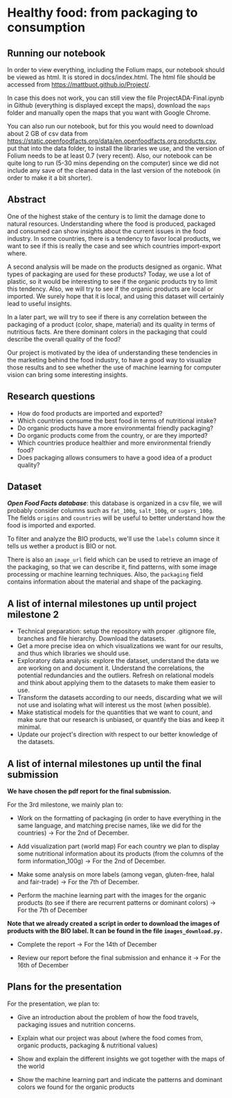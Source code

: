 # Healthy food: from packaging to consumption

## Running our notebook
In order to view everything, including the Folium maps, our notebook should be viewed as html. It is stored in docs/index.html. The html file should be accessed from https://mattbuot.github.io/Project/.

In case this does not work, you can still view the file ProjectADA-Final.ipynb in Github (everything is displayed except the maps), download the `maps` folder and manually open the maps that you want with Google Chrome.

You can also run our notebook, but for this you would need to download about 2 GB of csv data from https://static.openfoodfacts.org/data/en.openfoodfacts.org.products.csv, put that into the data folder, to install the libraries we use, and the version of Folium needs to be at least 0.7 (very recent). Also, our notebook can be quite long to run (5-30 mins depending on the computer) since we did not include any save of the cleaned data in the last version of the notebook (in order to make it a bit shorter).

## Abstract
One of the highest stake of the century is to limit the damage done to natural resources. Understanding where the food is produced, packaged and consumed can show insights about the current issues in the food industry. In some countries, there is a tendency to favor local products, we want to see if this is really the case and see which countries import-export where.

A second analysis will be made on the products designed as organic. What types of packaging are used for these products? Today, we use a lot of plastic, so it would be interesting to see if the organic products try to limit this tendency. Also, we will try to see if the organic products are local or imported. We surely hope that it is local, and using this dataset will certainly lead to useful insights.

In a later part, we will try to see if there is any correlation between the packaging of a product (color, shape, material) and its quality in terms of nutritious facts. Are there dominant colors in the packaging that could describe the overall quality of the food?

Our project is motivated by the idea of understanding these tendencies in the marketing behind the food industry, to have a good way to visualize those results and to see whether the use of machine learning for computer vision can bring some interesting insights. 

## Research questions
* How do food products are imported and exported?
* Which countries consume the best food in terms of nutritional intake?
* Do organic products have a more environmental friendly packaging?
* Do organic products come from the country, or are they imported?
* Which countries produce healthier and more environmental friendly food?
* Does packaging allows consumers to have a good idea of a product quality?

## Dataset
***Open Food Facts database***: this database is organized in a csv file, we will probably consider columns such as `fat_100g`, `salt_100g`, or `sugars_100g`. The fields `origins` and `countries` will be useful to better understand how the food is imported and exported.

To filter and analyze the BIO products, we'll use the `labels` column since it tells us wether a product is BIO or not.

There is also an `image_url` field which can be used to retrieve an image of the packaging, so that we can describe it, find patterns, with some image processing or machine learning techniques. Also, the `packaging` field contains information about the material and shape of the packaging.

## A list of internal milestones up until project milestone 2
* Technical preparation: setup the repository with proper .gitignore file, branches and file hierarchy. Download the datasets.
* Get a more precise idea on which visualizations we want for our results, and thus which libraries we should use.
* Exploratory data analysis: explore the dataset, understand the data we are working on and document it. Understand the correlations, the potential redundancies and the outliers. Refresh on relational models and think about applying them to the datasets to make them easier to use.
* Transform the datasets according to our needs, discarding what we will not use and isolating what will interest us the most (when possible).
* Make statistical models for the quantities that we want to count, and make sure that our research is unbiased, or quantify the bias and keep it minimal.
* Update our project's direction with respect to our better knowledge of the datasets.

## A list of internal milestones up until the final submission

**We have chosen the pdf report for the final submission.**

For the 3rd milestone, we mainly plan to:

* Work on the formatting of packaging (in order to have everything in the same language, and matching precise names, like we did for the countries) → For the 2nd of December.

* Add visualization part (world map) For each country we plan to display some nutritional information about its products (from the columns of the form information_100g) → For the 2nd of December.

* Make some analysis on more labels (among vegan, gluten-free, halal and fair-trade) → For the 7th of December.

* Perform the machine learning part with the images for the organic products (to see if there are recurrent patterns or dominant colors) → For the 7th of December

**Note that we already created a script in order to download the images of products with the BIO label. It can be found in the file `images_download.py.`**

* Complete the report → For the 14th of December

* Review our report before the final submission and enhance it → For the 16th of December

## Plans for the presentation

For the presentation, we plan to:

* Give an introduction about the problem of how the food travels, packaging issues and nutrition concerns.

* Explain what our project was about (where the food comes from, organic products, packaging & nutritional values)

* Show and explain the different insights we got together with the maps of the world

* Show the machine learning part and indicate the patterns and dominant colors we found for the organic products
